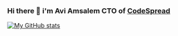 ### Hi there 👋 i'm Avi Amsalem CTO of [CodeSpread](https://codespread.io)

[![My GitHub stats](https://github-readme-stats.vercel.app/api?username=aviam)](https://github.com/aviam/github-readme-stats)
<!--
**aviam/aviam** is a ✨ _special_ ✨ repository because its `README.md` (this file) appears on your GitHub profile.

Here are some ideas to get you started:

- 🔭 I’m currently working on ...
- 🌱 I’m currently learning ...
- 👯 I’m looking to collaborate on ...
- 🤔 I’m looking for help with ...
- 💬 Ask me about ...
- 📫 How to reach me: ...
- 😄 Pronouns: ...
- ⚡ Fun fact: ...
-->
